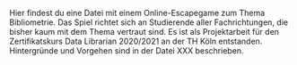 Hier findest du eine Datei mit einem Online-Escapegame zum Thema Bibliometrie. Das Spiel richtet sich an Studierende aller Fachrichtungen, die bisher kaum mit dem Thema vertraut sind. Es ist als Projektarbeit für den Zertifikatskurs Data Librarian 2020/2021 an der TH Köln entstanden. Hintergründe und Vorgehen sind in der Datei XXX beschrieben.
